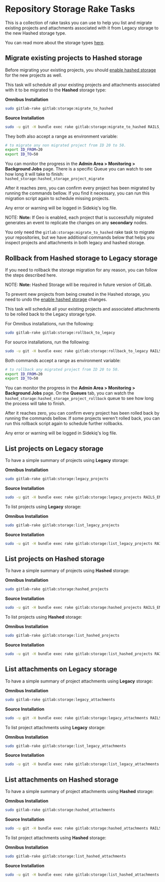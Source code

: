 # Repository Storage Rake Tasks

This is a collection of rake tasks you can use to help you list and migrate
existing projects and attachments associated with it from Legacy storage to
the new Hashed storage type.

You can read more about the storage types [here][storage-types].

## Migrate existing projects to Hashed storage

Before migrating your existing projects, you should
[enable hashed storage][storage-migration] for the new projects as well.

This task will schedule all your existing projects and attachments associated with it to be migrated to the
**Hashed** storage type:

**Omnibus Installation**

```bash
sudo gitlab-rake gitlab:storage:migrate_to_hashed
```

**Source Installation**

```bash
sudo -u git -H bundle exec rake gitlab:storage:migrate_to_hashed RAILS_ENV=production
```

They both also accept a range as environment variable:

```bash
# to migrate any non migrated project from ID 20 to 50.
export ID_FROM=20
export ID_TO=50
```

You can monitor the progress in the **Admin Area > Monitoring > Background Jobs** page.
There is a specific Queue you can watch to see how long it will take to finish:
`hashed_storage:hashed_storage_project_migrate`

After it reaches zero, you can confirm every project has been migrated by running the commands bellow.
If you find it necessary, you can run this migration script again to schedule missing projects.

Any error or warning will be logged in Sidekiq's log file.

NOTE: **Note:**
If Geo is enabled, each project that is successfully migrated generates an event to replicate the changes on any **secondary** nodes.

You only need the `gitlab:storage:migrate_to_hashed` rake task to migrate your repositories, but we have additional
commands below that helps you inspect projects and attachments in both legacy and hashed storage.

## Rollback from Hashed storage to Legacy storage

If you need to rollback the storage migration for any reason, you can follow the steps described here.

NOTE: **Note:** Hashed Storage will be required in future version of GitLab.

To prevent new projects from being created in the Hashed storage,
you need to undo the [enable hashed storage][storage-migration] changes.

This task will schedule all your existing projects and associated attachments to be rolled back to the
Legacy storage type.

For Omnibus installations, run the following:

```bash
sudo gitlab-rake gitlab:storage:rollback_to_legacy
```

For source installations, run the following:

```bash
sudo -u git -H bundle exec rake gitlab:storage:rollback_to_legacy RAILS_ENV=production
```

Both commands accept a range as environment variable:

```bash
# to rollback any migrated project from ID 20 to 50.
export ID_FROM=20
export ID_TO=50
```

You can monitor the progress in the **Admin Area > Monitoring > Background Jobs** page.
On the **Queues** tab, you can watch the `hashed_storage:hashed_storage_project_rollback` queue to see how long the process will take to finish.

After it reaches zero, you can confirm every project has been rolled back by running the commands bellow.
If some projects weren't rolled back, you can run this rollback script again to schedule further rollbacks.

Any error or warning will be logged in Sidekiq's log file.

## List projects on Legacy storage

To have a simple summary of projects using **Legacy** storage:

**Omnibus Installation**

```bash
sudo gitlab-rake gitlab:storage:legacy_projects
```

**Source Installation**

```bash
sudo -u git -H bundle exec rake gitlab:storage:legacy_projects RAILS_ENV=production
```

To list projects using **Legacy** storage:

**Omnibus Installation**

```bash
sudo gitlab-rake gitlab:storage:list_legacy_projects
```

**Source Installation**

```bash
sudo -u git -H bundle exec rake gitlab:storage:list_legacy_projects RAILS_ENV=production

```

## List projects on Hashed storage

To have a simple summary of projects using **Hashed** storage:

**Omnibus Installation**

```bash
sudo gitlab-rake gitlab:storage:hashed_projects
```

**Source Installation**

```bash
sudo -u git -H bundle exec rake gitlab:storage:hashed_projects RAILS_ENV=production
```

To list projects using **Hashed** storage:

**Omnibus Installation**

```bash
sudo gitlab-rake gitlab:storage:list_hashed_projects
```

**Source Installation**

```bash
sudo -u git -H bundle exec rake gitlab:storage:list_hashed_projects RAILS_ENV=production
```

## List attachments on Legacy storage

To have a simple summary of project attachments using **Legacy** storage:

**Omnibus Installation**

```bash
sudo gitlab-rake gitlab:storage:legacy_attachments
```

**Source Installation**

```bash
sudo -u git -H bundle exec rake gitlab:storage:legacy_attachments RAILS_ENV=production
```

To list project attachments using **Legacy** storage:

**Omnibus Installation**

```bash
sudo gitlab-rake gitlab:storage:list_legacy_attachments
```

**Source Installation**

```bash
sudo -u git -H bundle exec rake gitlab:storage:list_legacy_attachments RAILS_ENV=production
```

## List attachments on Hashed storage

To have a simple summary of project attachments using **Hashed** storage:

**Omnibus Installation**

```bash
sudo gitlab-rake gitlab:storage:hashed_attachments
```

**Source Installation**

```bash
sudo -u git -H bundle exec rake gitlab:storage:hashed_attachments RAILS_ENV=production
```

To list project attachments using **Hashed** storage:

**Omnibus Installation**

```bash
sudo gitlab-rake gitlab:storage:list_hashed_attachments
```

**Source Installation**

```bash
sudo -u git -H bundle exec rake gitlab:storage:list_hashed_attachments RAILS_ENV=production
```

[storage-types]: ../repository_storage_types.md
[storage-migration]: ../repository_storage_types.md#how-to-migrate-to-hashed-storage
